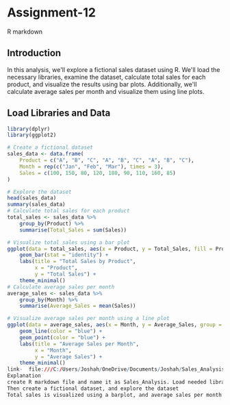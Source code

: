 # Assignment-12
R markdown
## Introduction
In this analysis, we'll explore a fictional sales dataset using R. We'll load the necessary libraries, examine the dataset, calculate total sales for each product, and visualize the results using bar plots. Additionally, we'll calculate average sales per month and visualize them using line plots.

## Load Libraries and Data

```R
library(dplyr)
library(ggplot2)

# Create a fictional dataset
sales_data <- data.frame(
    Product = c("A", "B", "C", "A", "B", "C", "A", "B", "C"),
    Month = rep(c("Jan", "Feb", "Mar"), times = 3),
    Sales = c(100, 150, 80, 120, 180, 90, 110, 160, 85)
)

# Explore the dataset
head(sales_data)
summary(sales_data)
# Calculate total sales for each product
total_sales <- sales_data %>%
    group_by(Product) %>%
    summarise(Total_Sales = sum(Sales))

# Visualize total sales using a bar plot
ggplot(data = total_sales, aes(x = Product, y = Total_Sales, fill = Product)) +
    geom_bar(stat = "identity") +
    labs(title = "Total Sales by Product",
         x = "Product",
         y = "Total Sales") +
    theme_minimal()
# Calculate average sales per month
average_sales <- sales_data %>%
    group_by(Month) %>%
    summarise(Average_Sales = mean(Sales))

# Visualize average sales per month using a line plot
ggplot(data = average_sales, aes(x = Month, y = Average_Sales, group = 1)) +
    geom_line(color = "blue") +
    geom_point(color = "blue") +
    labs(title = "Average Sales per Month",
         x = "Month",
         y = "Average Sales") +
    theme_minimal()
link-  file:///C:/Users/Joshah/OneDrive/Documents/Joshah/Sales_Analysis.html
Explanation
create R markdown file and name it as Sales_Analysis. Load needed libraries and data.
Then create a fictional dataset, and explore the dataset
Total sales is visualized using a barplot, and average sales per month is visualized using a line plot
